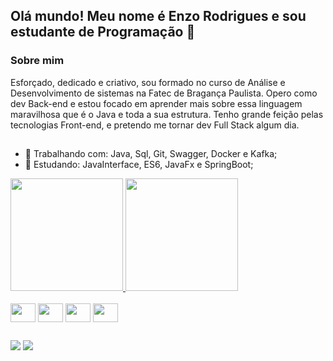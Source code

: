 ## Olá mundo! Meu nome é Enzo Rodrigues e sou estudante de Programação 👋

### Sobre mim
Esforçado, dedicado e criativo, sou formado no curso de Análise e Desenvolvimento de sistemas na Fatec de Bragança Paulista. Opero como dev Back-end e estou focado em aprender mais sobre essa linguagem maravilhosa que é o Java e toda a sua estrutura. Tenho grande feição pelas tecnologias Front-end, e pretendo me tornar dev Full Stack algum dia.
##

- 🔭 Trabalhando com: Java, Sql, Git, Swagger, Docker e Kafka;
- 🌱 Estudando: JavaInterface, ES6, JavaFx e SpringBoot;

<div>
  <a href="https://github.com/enzokaua">
  <img height="180em" src="https://github-readme-stats.vercel.app/api?username=Enzokaua&show_icons=true&theme=synthwave"/>
  <img height="180em" src="https://github-readme-stats.vercel.app/api/top-langs/?username=Enzokaua&theme=synthwave&layout=compact" />
  </a>
</div>

<div style="display: inline-block"><br>
  <img align="center" height="30" width="40" src="https://cdn.jsdelivr.net/gh/devicons/devicon/icons/html5/html5-original.svg"/>
  <img align="center" height="30" width="40" src="https://cdn.jsdelivr.net/gh/devicons/devicon/icons/css3/css3-original.svg"/>
  <img align="center" height="30" width="40" src="https://cdn.jsdelivr.net/gh/devicons/devicon/icons/javascript/javascript-plain.svg"/>
  <img align="center" height="30" width="40" src="https://cdn.jsdelivr.net/gh/devicons/devicon/icons/java/java-plain.svg"/>
</div>

##

<div>
  <a href="mailto:enzokauarosantos07@gmail.com"><img src="https://img.shields.io/badge/Gmail-D14836?style=for-the-badge&logo=gmail&logoColor=white"/></a>
  <a href="https://www.linkedin.com/in/enzo-rodrigues-166875199/"><img src="https://img.shields.io/badge/LinkedIn-0077B5?style=for-the-badge&logo=linkedin&logoColor=white"/></a>
</div>
